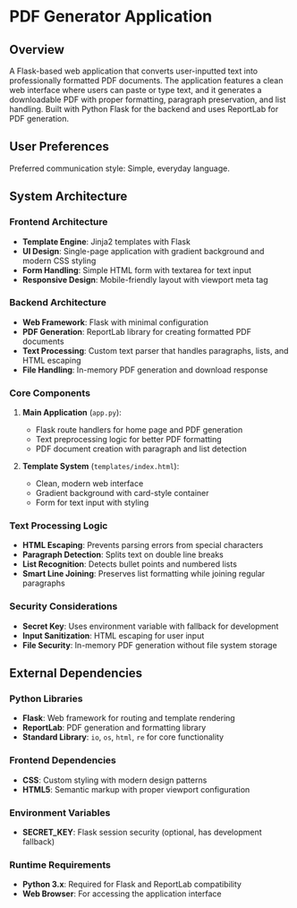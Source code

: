 # PDF Generator Application

## Overview

A Flask-based web application that converts user-inputted text into professionally formatted PDF documents. The application features a clean web interface where users can paste or type text, and it generates a downloadable PDF with proper formatting, paragraph preservation, and list handling. Built with Python Flask for the backend and uses ReportLab for PDF generation.

## User Preferences

Preferred communication style: Simple, everyday language.

## System Architecture

### Frontend Architecture
- **Template Engine**: Jinja2 templates with Flask
- **UI Design**: Single-page application with gradient background and modern CSS styling
- **Form Handling**: Simple HTML form with textarea for text input
- **Responsive Design**: Mobile-friendly layout with viewport meta tag

### Backend Architecture
- **Web Framework**: Flask with minimal configuration
- **PDF Generation**: ReportLab library for creating formatted PDF documents
- **Text Processing**: Custom text parser that handles paragraphs, lists, and HTML escaping
- **File Handling**: In-memory PDF generation and download response

### Core Components
1. **Main Application** (`app.py`):
   - Flask route handlers for home page and PDF generation
   - Text preprocessing logic for better PDF formatting
   - PDF document creation with paragraph and list detection

2. **Template System** (`templates/index.html`):
   - Clean, modern web interface
   - Gradient background with card-style container
   - Form for text input with styling

### Text Processing Logic
- **HTML Escaping**: Prevents parsing errors from special characters
- **Paragraph Detection**: Splits text on double line breaks
- **List Recognition**: Detects bullet points and numbered lists
- **Smart Line Joining**: Preserves list formatting while joining regular paragraphs

### Security Considerations
- **Secret Key**: Uses environment variable with fallback for development
- **Input Sanitization**: HTML escaping for user input
- **File Security**: In-memory PDF generation without file system storage

## External Dependencies

### Python Libraries
- **Flask**: Web framework for routing and template rendering
- **ReportLab**: PDF generation and formatting library
- **Standard Library**: `io`, `os`, `html`, `re` for core functionality

### Frontend Dependencies
- **CSS**: Custom styling with modern design patterns
- **HTML5**: Semantic markup with proper viewport configuration

### Environment Variables
- **SECRET_KEY**: Flask session security (optional, has development fallback)

### Runtime Requirements
- **Python 3.x**: Required for Flask and ReportLab compatibility
- **Web Browser**: For accessing the application interface